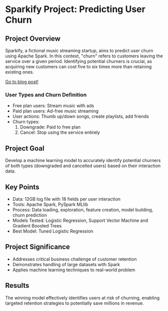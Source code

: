 # Sparkify Project: Predicting User Churn

## Project Overview
Sparkify, a fictional music streaming startup, aims to predict user churn using Apache Spark. In this context, "churn" refers to customers leaving the service over a given period. Identifying potential churners is crucial, as acquiring new customers can cost five to six times more than retaining existing ones.

[Go to blog post!](https://medium.com/@esdraswandji/how-to-save-millions-by-spotting-churning-customers-in-streaming-platforms-bdb4ef7b2179)

### User Types and Churn Definition
- Free plan users: Stream music with ads
- Paid plan users: Ad-free music streaming
- User actions: Thumb up/down songs, create playlists, add friends
- Churn types:
  1. Downgrade: Paid to free plan
  2. Cancel: Stop using the service entirely

## Project Goal
Develop a machine learning model to accurately identify potential churners of both types (downgraded and cancelled users) based on their interaction data.

## Key Points
- Data: 12GB log file with 18 fields per user interaction
- Tools: Apache Spark, PySpark MLlib 
- Process: Data loading, exploration, feature creation, model building, churn prediction
- Models Tested: Logistic Regression, Support Vector Machine and Gradient Boosted Trees
- Best Model: Tuned Logistic Regression

## Project Significance
- Addresses critical business challenge of customer retention
- Demonstrates handling of large datasets with Spark
- Applies machine learning techniques to real-world problem

## Results
The winning model effectively identifies users at risk of churning, enabling targeted retention strategies to potentially save millions in revenue.
